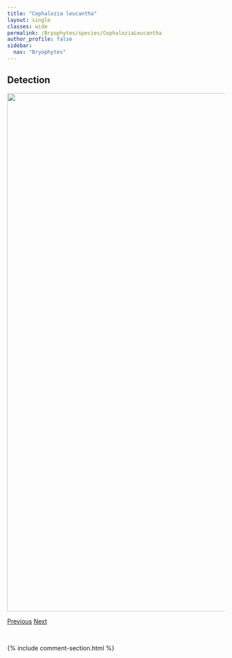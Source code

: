 ```yaml
---
title: "Cephalozia leucantha"
layout: single
classes: wide
permalink: /Bryophytes/species/CephaloziaLeucantha
author_profile: false
sidebar:
  nav: "Bryophytes"
---
```


<h2>Detection</h2>

<a href="https://drive.google.com/uc?export=view&id=1-5h0Hlq86xhLi5TzqVVwTLM0Fscvwxk0">
<img src="https://drive.google.com/uc?export=view&id=1-5h0Hlq86xhLi5TzqVVwTLM0Fscvwxk0" height = "1200" width = "800">
</a>


<a href="/DevelopmentWebsite/Bryophytes/species/CephaloziaLacinulata" class="pagination--pager" title="Cephalozia lacinulata">Previous</a> <a href="/DevelopmentWebsite/Bryophytes/species/CephaloziaLoitlesbergeri" class="pagination--pager" title="Cephalozia loitlesbergeri">Next</a>

<p>&nbsp;</p>

{% include comment-section.html %}
